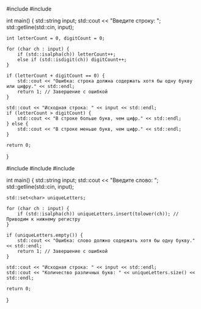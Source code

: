 #include <iostream>
#include <string>

int main() {
    std::string input;
    std::cout << "Введите строку: ";
    std::getline(std::cin, input);

    int letterCount = 0, digitCount = 0;

    for (char ch : input) {
        if (std::isalpha(ch)) letterCount++;
        else if (std::isdigit(ch)) digitCount++;
    }

    if (letterCount + digitCount == 0) {
        std::cout << "Ошибка: строка должна содержать хотя бы одну букву или цифру." << std::endl;
        return 1; // Завершение с ошибкой
    }

    std::cout << "Исходная строка: " << input << std::endl;
    if (letterCount > digitCount) {
        std::cout << "В строке больше букв, чем цифр." << std::endl;
    } else {
        std::cout << "В строке меньше букв, чем цифр." << std::endl;
    }

    return 0;
}





#include <iostream>
#include <string>
#include <set>

int main() {
    std::string input;
    std::cout << "Введите слово: ";
    std::getline(std::cin, input);

    std::set<char> uniqueLetters;

    for (char ch : input) {
        if (std::isalpha(ch)) uniqueLetters.insert(tolower(ch)); // Приводим к нижнему регистру
    }

    if (uniqueLetters.empty()) {
        std::cout << "Ошибка: слово должно содержать хотя бы одну букву." << std::endl;
        return 1; // Завершение с ошибкой
    }

    std::cout << "Исходная строка: " << input << std::endl;
    std::cout << "Количество различных букв: " << uniqueLetters.size() << std::endl;

    return 0;
}

